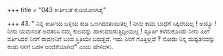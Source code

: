 +++
title = "043 ಕೀರ್ತಿಲತೆ ಕುಡಿಯೊಣಗಿತೈ"

+++
43. " ನಿನ್ನ ಕೀರ್ತಿಯ ಬಳ್ಳಿಯ ಕುಡಿ ಒಣಗಿದಂತಾಯಿತಲ್ಲ ! ನೀನು ಕಾಮ ಬಾಧೆಗೆ ಸಿಕ್ಕಿದೆಯಲ್ಲ ! ಅಯ್ಯೊ ! ನೀನು ಯಮನಂತೆ ಅವತರಿಸಿ ನಮ್ಮ ಕುಲವನ್ನು ಹಾಳುಮಾಡುತ್ತಿದ್ದೀಯಲ್ಲ ! ಸ್ಫೂರ್ತಿ ಕಳೆದುಕೊಂಡು ನೀನು ಹೀಗೆ ವರ್ತಿಸಿದರೆ ನಿನಗೆ ರಾವಣನಿಗೆ ಬಂದ ಸ್ಥಿತಿಯೇ ಬರುತ್ತದೆ. ಇದು ನಿನಗೆ ಗೊತ್ತಿಲ್ಲವೆ ? ನೋಡು ನಿನ್ನ ದುಷ್ಟತನವನ್ನು ಕಂಡು ನನಗೆ ಬಹಳ ಅಂಜಿಕೆಯಾಗಿದೆ" ಎಂದು ಹೇಳಿದಳು.